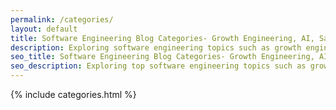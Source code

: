 ```yaml
---
permalink: /categories/
layout: default
title: Software Engineering Blog Categories- Growth Engineering, AI, SaaS, Tutorials & More
description: Exploring software engineering topics such as growth engineering, SaaS, AI/ML, tutorials, open source, Jekyll, Ruby, product strategy, developer portfolios, and more.
seo_title: Software Engineering Blog Categories- Growth Engineering, AI, SaaS, Tutorials & More
seo_description: Exploring top software engineering topics such as growth engineering, SaaS, AI/ML, tutorials, open source, Jekyll, Ruby, product strategy, developer portfolios, and more.
---
```


{% include categories.html %}
